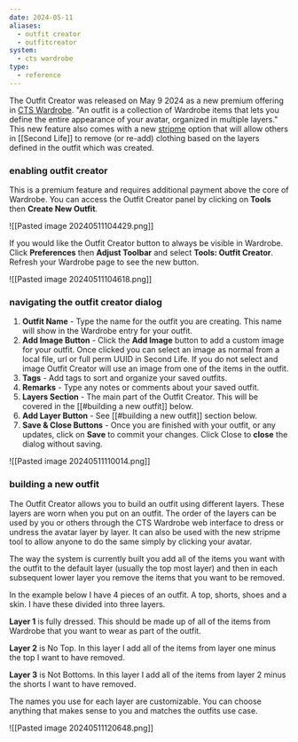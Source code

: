 ```yaml
---
date: 2024-05-11
aliases:
  - outfit creator
  - outfitcreator
system:
  - cts wardrobe
type:
  - reference
---
```

The Outfit Creator was released on May 9 2024 as a new premium offering in [CTS Wardrobe](cts-wardrobe.md). "An outfit is a collection of Wardrobe items that lets you define the entire appearance of your avatar, organized in multiple layers." This new feature also comes with a new [stripme](stripme.md) option that will allow others in [[Second Life]] to remove (or re-add) clothing based on the layers defined in the outfit which was created.

### enabling outfit creator

This is a premium feature and requires additional payment above the core of Wardrobe. You can access the Outfit Creator panel by clicking on **Tools** then **Create New Outfit**.

![[Pasted image 20240511104429.png]]

If you would like the Outfit Creator button to always be visible in Wardrobe. Click **Preferences** then **Adjust Toolbar** and select **Tools: Outfit Creator**. Refresh your Wardrobe page to see the new button.

![[Pasted image 20240511104618.png]]

### navigating the outfit creator dialog

1. **Outfit Name** - Type the name for the outfit you are creating. This name will show in the Wardrobe entry for your outfit.
2. **Add Image Button** - Click the **Add Image** button to add a custom image for your outfit. Once clicked you can select an image as normal from a local file, url or full perm UUID in Second Life. If you do not select and image Outfit Creator will use an image from one of the items in the outfit.
3. **Tags** - Add tags to sort and organize your saved outfits. 
4. **Remarks** - Type any notes or comments about your saved outfit.
5. **Layers Section** - The main part of the Outfit Creator. This will be covered in the [[#building a new outfit]] below.
6. **Add Layer Button** - See [[#building a new outfit]] section below.
7. **Save & Close Buttons** - Once you are finished with your outfit, or any updates, click on **Save** to commit your changes. Click Close to **close** the dialog without saving.

![[Pasted image 20240511110014.png]]

### building a new outfit

The Outfit Creator allows you to build an outfit using different layers. These layers are worn when you put on an outfit. The order of the layers can be used by you or others through the CTS Wardrobe web interface to dress or undress the avatar layer by layer. It can also be used with the new stripme tool to allow anyone to do the same simply by clicking your avatar.

The way the system is currently built you add all of the items you want with the outfit to the default layer (usually the top most layer) and then in each subsequent lower layer you remove the items that you want to be removed.

In the example below I have 4 pieces of an outfit. A top, shorts, shoes and a skin. I have these divided into three layers. 

**Layer 1** is fully dressed. This should be made up of all of the items from Wardrobe that you want to wear as part of the outfit. 

**Layer 2** is No Top. In this layer I add all of the items from layer one minus the top I want to have removed.

**Layer 3** is Not Bottoms. In this layer I add all of the items from layer 2 minus the shorts I want to have removed.

The names you use for each layer are customizable. You can choose anything that makes sense to you and matches the outfits use case.

![[Pasted image 20240511120648.png]]